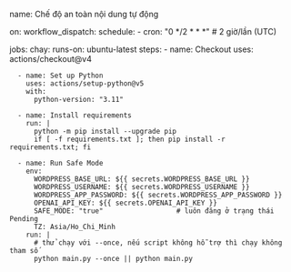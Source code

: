 name: Chế độ an toàn nội dung tự động

on:
  workflow_dispatch:
  schedule:
    - cron: "0 */2 * * *"  # 2 giờ/lần (UTC)

jobs:
  chay:
    runs-on: ubuntu-latest
    steps:
      - name: Checkout
        uses: actions/checkout@v4

      - name: Set up Python
        uses: actions/setup-python@v5
        with:
          python-version: "3.11"

      - name: Install requirements
        run: |
          python -m pip install --upgrade pip
          if [ -f requirements.txt ]; then pip install -r requirements.txt; fi

      - name: Run Safe Mode
        env:
          WORDPRESS_BASE_URL: ${{ secrets.WORDPRESS_BASE_URL }}
          WORDPRESS_USERNAME: ${{ secrets.WORDPRESS_USERNAME }}
          WORDPRESS_APP_PASSWORD: ${{ secrets.WORDPRESS_APP_PASSWORD }}
          OPENAI_API_KEY: ${{ secrets.OPENAI_API_KEY }}
          SAFE_MODE: "true"                  # luôn đăng ở trạng thái Pending
          TZ: Asia/Ho_Chi_Minh
        run: |
          # thử chạy với --once, nếu script không hỗ trợ thì chạy không tham số
          python main.py --once || python main.py
